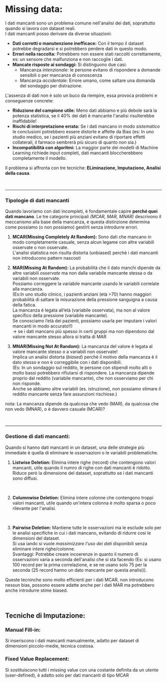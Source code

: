 # Missing data: 

I dati mancanti sono un problema comune nell'analisi dei dati, soprattutto quando si lavora con dataset reali.  
I dati mancanti posso derivare da diverse situazioni: 
- **Dati corrotti o manutenzione inefficace:** Con il tempo il dataset potrebbe degradarsi e si potrebbero perdere dati in questo modo.  
- **Errori nella raccolta:** Potrebbero non essere stati raccolti correttamente, es: un sensore che malfunziona e non raccoglie i dati.  
- **Mancate risposte ai sondaggi:** Si distinguono due casi: 
    - Mancanza _intenzionale_: le persone evitano di rispondere a domande sensibili o per mancanza di conoscenza
    - Mancanza _accidentale_: Errore umano, come saltare una domanda del sondaggio per distrazione.  

L'assenza di dati non è solo un buco da riempire, essa provoca problemi e conseguenze concrete:  
- **Riduzione del campione utile:** Meno dati abbiamo e più debole sarà la potenza statistica, se il 40% dei dati è mancante l'analisi risulterebbe inaffidabile!
- **Rischi di interpretazione errata:** Se i dati mancano in modo _sistematico_ le conclusioni potrebbero essere distorte e affette da Bias (es: In uno studio medico, se i pazienti più anziani evitano di riportare effetti collaterali, il farmaco sembrerà più sicuro di quanto non sia.) 
- **Incompatibilità con algoritmi:** La maggior parte dei modelli di Machine Learning richiede input completi, dati mancanti bloccherebbero completamente il modello.  

Il problema si affronta con tre tecniche: **ELiminazione, Imputazione, Analisi della causa**.  


<br>

--- 




### Tipologie di dati mancanti 

Quando lavoriamo con dati incompleti, è fondamentale capire **perché quei dati mancano**. Le tre categorie principali _(MCAR, MAR, MNAR)_ descrivono il meccanismo alla base della mancanza, e questa distinzione determina come possiamo (o non possiamo) gestirli senza introdurre errori.  

1. **MCAR(Missing Completely At Random):** Sono dati che mancano in modo completamente casuale, senza alcun legame con altre variabili osservate o non osservate.  
    L'analisi statistica non risulta distorta (unbiased) perchè i dati mancanti non introducono pattern nascosti  

2. **MAR(Missing At Random):** La probabilità che il dato manchi dipende da altre variabili _osservate_ ma non dalla variabile mancante stessa o da variabili non osservate.   
    Possiamo correggere la variabile mancante usando le variabili correlate alla mancanza.  
    (Es:In uno studio clinico, i pazienti anziani (età >70) hanno maggiori probabilità di saltare la misurazione della pressione sanguigna a causa della fatica.  
    La mancanza è legata all’età (variabile osservata), ma non al valore specifico della pressione (variabile mancante).  
    Se conosciamo l’età dei pazienti, possiamo usarla per imputare i valori mancanti in modo accurato!!)  
    $\rightarrow$ se i dati mancano più spesso in certi gruppi ma non dipendono dal valore mancante stesso allora si tratta di MAR
3. **MNAR(Missing Not At Random):** La mancanza del valore è legata al valore mancante stesso o a variabili non osservate!  
    Implica un analisi distorta (_biased_) perchè il motivo della mancanza è il dato stesso e non è correggibile con i dati disponibili.  
    (Es: In un sondaggio sul reddito, le persone con stipendi molto alti o molto bassi potrebbero rifiutarsi di rispondere. La mancanza dipende proprio dal reddito (variabile mancante), che non osserviamo per chi non risponde.  
    Anche se abbiamo altre variabili (es. istruzione), non possiamo stimare il reddito mancante senza fare assunzioni rischiose.)  

nota: La mancanza dipende da qualcosa che vedo (MAR), da qualcosa che non vedo (MNAR), o è davvero casuale (MCAR)?

<br>

---


### Gestione di dati mancanti:  

Quando si hanno dati mancanti in un dataset, una delle strategie più immediate è quella di eliminare le osservazioni o le variabili problematiche.  

1. **Listwise Deletion:** Elimina intere righe (record) che contengono valori mancanti, utile quando il numro di righe con dati mancanti è ridotto.  
    Riduce però la dimensione del dataset, soprattutto se i dati mancanti sono diffusi.

    <br>

2. **Columnwise Deletion:** Elimina intere colonne che contengono troppi valori mancanti, utile quando un'intera colonna è molto sparsa o poco rilevante per l'analisi.  

    <br>

3. **Pairwise Deletion:** Mantiene tutte le osservazioni ma le esclude solo per le analisi 
specifiche in cui i dati mancano, evitando di ridurre cosi le dimensioni del dataset.  
    Si usa iando si vuole *massimizzare l'uso dei dati* disponibili senza eliminare intere righe/colonne.  
    Svantaggi: Potrebbe creare incoerenze in quanto il numero di osservazioni varia a seconda dell'analisi che si sta facendo (Es: si usano 100 record per la prima correlazione, e se ne usano solo 75 per la seconda (25 record hanno un dato mancante per questa analisi)).  


Queste tecninche sono molto efficienti per i dati MCAR, non introducono nessun bias, possono essere adatte anche per i dati MAR ma potrebbero anche introdurre stime biased.   


<br>


## Tecniche di Imputazione:  


### Manual Fill-in:  
Si inseriscono i dati mancanti manualmente, adatto per dataset di dimensioni piccolo-medie, tecnica costosa.  

### Fixed Value Replacement:  
Si sostituiscono tutti i missing value con una costante definita da un utente (user-defined), è adatto solo per dati mancanti di tipo MCAR